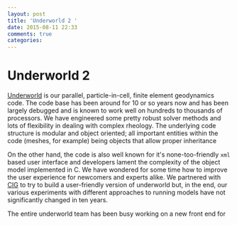 ```yaml
---
layout: post
title: 'Underworld 2 '
date: 2015-08-11 22:33
comments: true
categories: 
---
```

# Underworld 2 

[Underworld](www.facebook.com/underworldcode) is our parallel, particle-in-cell, finite element geodynamics code. The code base has been around for 10 or so years now and has been largely debugged and is known to work well on hundreds to thousands of processors. We have engineered some pretty robust solver methods and lots of flexibility in dealing with complex rheology. The underlying code structure is modular and object oriented; all important entities within the code (meshes, for example) being objects that allow proper inheritance 

On the other hand, the code is also well known for it's none-too-friendly `xml` based user interface and developers lament the complexity of the object model implemented in C. We have wondered for some time how to improve the user experience for newcomers and experts alike. We partnered with [CIG](www.geodynamics.org) to try to build a user-friendly version of underworld but, in the end, our various experiments with different approaches to running models have not significantly changed in ten years.



The entire underworld team has been busy working on a new front end for 

